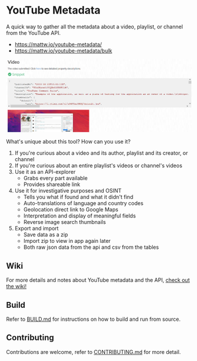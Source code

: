 # YouTube Metadata

A quick way to gather all the metadata about a video, playlist, or channel from the YouTube API.

- https://mattw.io/youtube-metadata/
- https://mattw.io/youtube-metadata/bulk

![img.png](img/readme.png)

What's unique about this tool? How can you use it?

1. If you're curious about a video and its author, playlist and its creator, or channel
2. If you're curious about an entire playlist's videos or channel's videos
3. Use it as an API-explorer
   - Grabs every part available
   - Provides shareable link
4. Use it for investigative purposes and OSINT
   - Tells you what if found and what it didn't find
   - Auto-translations of language and country codes
   - Geolocation direct link to Google Maps
   - Interpretation and display of meaningful fields
   - Reverse image search thumbnails
5. Export and import
   - Save data as a zip
   - Import zip to view in app again later
   - Both raw json data from the api and csv from the tables

## Wiki

For more details and notes about YouTube metadata and the API, [check out the wiki!](https://github.com/mattwright324/youtube-metadata/wiki)

## Build

Refer to [BUILD.md](https://github.com/mattwright324/youtube-metadata/blob/master/BUILD.md)
for instructions on how to build and run from source.

## Contributing

Contributions are welcome, refer
to [CONTRIBUTING.md](https://github.com/mattwright324/youtube-metadata/blob/master/CONTRIBUTING.md)
for more detail.
